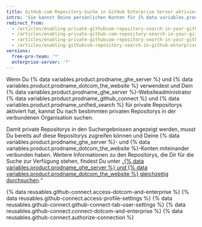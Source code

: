 ```yaml
---
title: GitHub.com Repository-Suche in GitHub Enterprise Server aktivieren
intro: 'Sie kannst Deine persönlichen Konten für {% data variables.product.prodname_dotcom_the_website %} und {% data variables.product.prodname_ghe_server %} verbinden, um nach Inhalten in bestimmten privaten {% data variables.product.prodname_dotcom_the_website %}-Repositorys auf {% data variables.product.prodname_ghe_server %} zu suchen.'
redirect_from:
  - /articles/enabling-private-githubcom-repository-search-in-your-github-enterprise-account/
  - /articles/enabling-private-github-com-repository-search-in-your-github-enterprise-server-account/
  - /articles/enabling-private-githubcom-repository-search-in-your-github-enterprise-server-account/
  - /articles/enabling-githubcom-repository-search-in-github-enterprise-server
versions:
  free-pro-team: '*'
  enterprise-server: '*'
---
```


Wenn Du {% data variables.product.prodname_ghe_server %} und {% data variables.product.prodname_dotcom_the_website %} verwendest und Dein {% data variables.product.prodname_ghe_server %}-Websiteadministrator {% data variables.product.prodname_github_connect %} und {% data variables.product.prodname_unified_search %} für private Repositorys aktiviert hat, kannst Du nach bestimmten privaten Repositorys in der verbundenen Organisation suchen.

Damit private Repositorys in den Suchergebnissen angezeigt werden, musst Du bereits auf diese Repositorys zugreifen können und Deine {% data variables.product.prodname_ghe_server %}- und {% data variables.product.prodname_dotcom_the_website %}-Konten miteinander verbunden haben. Weitere Informationen zu den Repositorys, die Dir für die Suche zur Verfügung stehen, findest Du unter „[{% data variables.product.prodname_ghe_server %} und {% data variables.product.prodname_dotcom_the_website %} gleichzeitig durchsuchen](/articles/about-searching-on-github/#searching-across-github-enterprise-and-githubcom-simultaneously).“

{% data reusables.github-connect.access-dotcom-and-enterprise %}
{% data reusables.github-connect.access-profile-settings %}
{% data reusables.github-connect.github-connect-tab-user-settings %}
{% data reusables.github-connect.connect-dotcom-and-enterprise %}
{% data reusables.github-connect.authorize-connection %}
